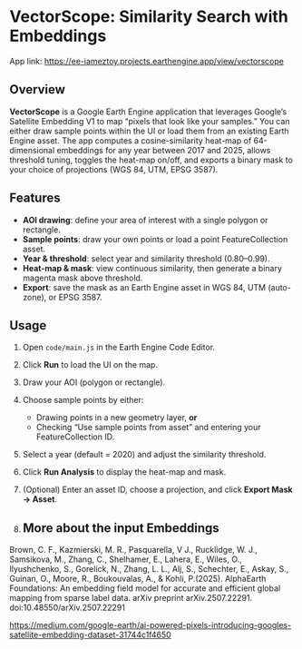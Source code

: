 # VectorScope: Similarity Search with Embeddings

App link: https://ee-iameztoy.projects.earthengine.app/view/vectorscope

## Overview

**VectorScope** is a Google Earth Engine application that leverages Google’s Satellite Embedding V1 to map “pixels that look like your samples.” You can either draw sample points within the UI or load them from an existing Earth Engine asset. The app computes a cosine-similarity heat-map of 64-dimensional embeddings for any year between 2017 and 2025, allows threshold tuning, toggles the heat-map on/off, and exports a binary mask to your choice of projections (WGS 84, UTM, EPSG 3587).

## Features

- **AOI drawing**: define your area of interest with a single polygon or rectangle.  
- **Sample points**: draw your own points or load a point FeatureCollection asset.  
- **Year & threshold**: select year and similarity threshold (0.80–0.99).  
- **Heat-map & mask**: view continuous similarity, then generate a binary magenta mask above threshold.  
- **Export**: save the mask as an Earth Engine asset in WGS 84, UTM (auto-zone), or EPSG 3587.

## Usage

1. Open `code/main.js` in the Earth Engine Code Editor.  
2. Click **Run** to load the UI on the map.  
3. Draw your AOI (polygon or rectangle).  
4. Choose sample points by either:  
   - Drawing points in a new geometry layer, **or**  
   - Checking “Use sample points from asset” and entering your FeatureCollection ID.  
5. Select a year (default = 2020) and adjust the similarity threshold.  
6. Click **Run Analysis** to display the heat-map and mask.  
7. (Optional) Enter an asset ID, choose a projection, and click **Export Mask → Asset**.

8. ## More about the input Embeddings

Brown, C. F., Kazmierski, M. R., Pasquarella, V J., Rucklidge, W. J., Samsikova, M., Zhang, C., Shelhamer, E., Lahera, E., Wiles, O., Ilyushchenko, S., Gorelick, N., Zhang, L. L., Alj, S., Schechter, E., Askay, S., Guinan, O., Moore, R., Boukouvalas, A., & Kohli, P.(2025). AlphaEarth Foundations: An embedding field model for accurate and efficient global mapping from sparse label data. arXiv preprint arXiv.2507.22291. doi:10.48550/arXiv.2507.22291

https://medium.com/google-earth/ai-powered-pixels-introducing-googles-satellite-embedding-dataset-31744c1f4650
